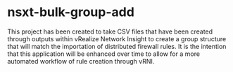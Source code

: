 # nsxt-bulk-group-add
This project has been created to take CSV files that have been created through outputs within vRealize Network Insight to create a group structure that will match the importation of distributed firewall rules. It is the intention that this application will be enhanced over time to allow for a more automated workflow of rule creation through vRNI.

